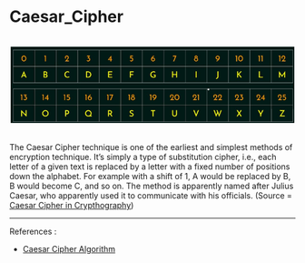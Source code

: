 # Caesar_Cipher


<div align="center">
  <br>
  <img src="https://github.com/Ditra02/Caesar_Cipher/blob/d90299e1915c1561c00ebb828a6e59b00e12ff74/img/1.png" alt="CaesarCipher" width="500">
</div>
<br>

The Caesar Cipher technique is one of the earliest and simplest methods of encryption technique. It’s simply a type of substitution cipher, i.e., each letter of a given text is replaced by a letter with a fixed number of positions down the alphabet. For example with a shift of 1, A would be replaced by B, B would become C, and so on. The method is apparently named after Julius Caesar, who apparently used it to communicate with his officials. (Source = [Caesar Cipher in Crypthography](https://www.geeksforgeeks.org/caesar-cipher-in-cryptography))

<hr>
References : <br>

* [Caesar Cipher Algorithm](https://www.youtube.com/watch?v=JtbKh_12ctg)
